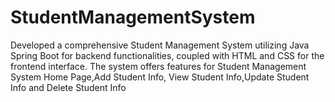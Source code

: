 # StudentManagementSystem
Developed a comprehensive Student Management System utilizing Java Spring Boot for backend functionalities, coupled with HTML and CSS for the frontend interface. The system offers features for Student Management System Home Page,Add Student Info, View Student Info,Update Student Info and Delete Student Info

